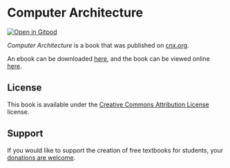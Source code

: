 # Computer Architecture

[![Open in Gitpod](https://gitpod.io/button/open-in-gitpod.svg)](https://gitpod.io/from-referrer/)

_Computer Architecture_ is a book that was published on [cnx.org](https://cnx.org/).

An ebook can be downloaded [here](https://github.com/cnx-user-books/cnxbook-computer-architecture/releases/latest), and the book can be viewed online [here](https://github.com/cnx-user-books/cnxbook-computer-architecture/releases/latest).

## License
This book is available under the [Creative Commons Attribution License](./LICENSE) license.

## Support
If you would like to support the creation of free textbooks for students, your [donations are welcome](https://riceconnect.rice.edu/donation/support-openstax-banner).
